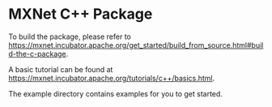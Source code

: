 # MXNet C++ Package

<!--
[![Build Status](https://travis-ci.org/dmlc/MXNet.cpp.svg?branch=master)](https://travis-ci.org/dmlc/MXNet.cpp)
[![Build status](https://ci.appveyor.com/api/projects/status/ckfq6j53sg5ll01d/branch/master?svg=true)](https://ci.appveyor.com/project/lx75249/mxnet-cpp/branch/master)
-->

To build the package, please refer to <https://mxnet.incubator.apache.org/get_started/build_from_source.html#build-the-c-package>.

A basic tutorial can be found at <https://mxnet.incubator.apache.org/tutorials/c++/basics.html>.

The example directory contains examples for you to get started. 

